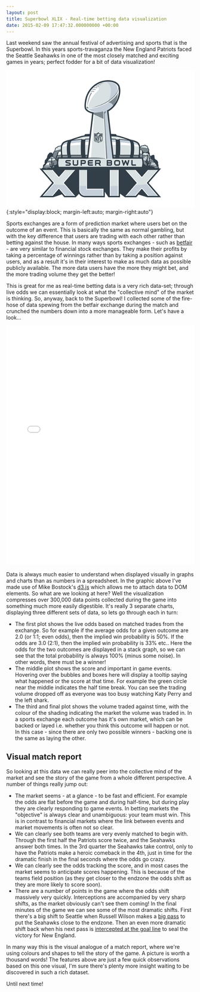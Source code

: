 ```yaml
---
layout: post
title: Superbowl XLIX - Real-time betting data visualization
date: 2015-02-09 17:47:32.000000000 +00:00
---
```


Last weekend saw the annual festival of advertising and sports that is the Superbowl.  In this years sports-travaganza the New England Patriots faced the Seattle Seahawks in one of the most closely matched and exciting games in years; perfect fodder for a bit of data visualization!

![Rumour has it some sports happened in between Katy Perry and commercials](/assets/2015/02/super-bowl-xlix-49-logo.png){:style="display:block; margin-left:auto; margin-right:auto"}


Sports exchanges are a form of prediction market where users bet on the outcome of an event.  This is basically the same as normal gambling, but with the key difference that users are trading with each other rather than betting against the house.  In many ways sports exchanges - such as [betfair](http://betfair.com) - are very similar to financial stock exchanges.  They make their profits by taking a percentage of winnings rather than by taking a position against users, and as a result it's in their interest to make as much data as possible publicly available.  The more data users have the more they might bet, and the more trading volume they get the better!

This is great for me as real-time betting data is a very rich data-set; through live odds we can essentially look at what the "collective mind" of the market is thinking.  So, anyway, back to the Superbowl!  I collected some of the fire-hose of data spewing from the betfair exchange during the match and crunched the numbers down into a more manageable form.  Let's have a look...

<div class="responsive-wrap">
<iframe src="/assets/superbowl/index.html" width="100%" height="640" frameBorder="0"> </iframe>
</div>

Data is always much easier to understand when displayed visually in graphs and charts than as numbers in a spreadsheet.  In the graphic above I've made use of Mike Bostock's [d3.js](http://d3js.org/) which allows me to attach data to DOM elements.  So what are we looking at here? Well the visualization compresses over 300,000 data points collected during the game into something much more easily digestible. It's really 3 separate charts, displaying three different sets of data, so lets go through each in turn:


* The first plot shows the live odds based on matched trades from the exchange. So for example if the average odds for a given outcome are 2.0 (or 1:1; even odds), then the implied win probability is 50%.  If the odds are 3.0 (2:1), then the implied win probability is 33% etc..  Here the odds for the two outcomes are displayed in a stack graph, so we can see that the total probability is always 100% (minus some noise). In other words, there must be a winner!
* The middle plot shows the score and important in game events. Hovering over the bubbles and boxes here will display a tooltip saying what happened or the score at that time. For example the green circle near the middle indicates the half time break.  You can see the trading volume dropped off as everyone was too busy watching Katy Perry and the left shark.
* The third and final plot shows the volume traded against time, with the colour of the shading indicating the market the volume was traded in. In a sports exchange each outcome has it's own market, which can be backed or layed i.e. whether you think this outcome will happen or not. In this case - since there are only two possible winners - backing one is the same as laying the other.

## Visual match report

So looking at this data we can really peer into the collective mind of the market and see the story of the game from a whole different perspective. A number of things really jump out:

* The market seems - at a glance - to be fast and efficient.  For example the odds are flat before the game and during half-time, but during play they are clearly responding to game events.  In betting markets the "objective" is always clear and unambiguous: your team must win.  This is in contrast to financial markets where the link between events and market movements is often not so clear.
* We can clearly see both teams are very evenly matched to begin with.  Through the first half the Patriots score twice, and the Seahawks answer both times.  In the 3rd quarter the Seahawks take control, only to have the Patriots make a heroic comeback in the 4th, just in time for the dramatic finish in the final seconds where the odds go crazy.
* We can clearly see the odds tracking the score, and in most cases the market seems to anticipate scores happening. This is because of the teams field position (as they get closer to the endzone the odds shift as they are more likely to score soon).
* There are a number of points in the game where the odds shift massively very quickly.  Interceptions are accompanied by very sharp shifts, as the market obviously can't see them coming!  In the final minutes of the game we can see some of the most dramatic shifts.  First there's a big shift to Seattle when Russell Wilson makes a [big pass](https://www.youtube.com/watch?v=fKOLqM-LnA0) to put the Seahawks close to the endzone.  Then an even more dramatic shift back when his next pass is [intercepted at the goal line](https://www.youtube.com/watch?v=U7rPIg7ZNQ8) to seal the victory for New England.

In many way this is the visual analogue of a match report, where we're using colours and shapes to tell the story of the game. A picture is worth a thousand words! The features above are just a few quick observations based on this one visual, I'm sure there's plenty more insight waiting to be discovered in such a rich dataset.

Until next time!
